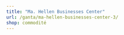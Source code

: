 ```yaml
---
title: "Ma. Hellen Businesses Center"
url: /ganta/ma-hellen-businesses-center-3/
shop: commodité
---
```

